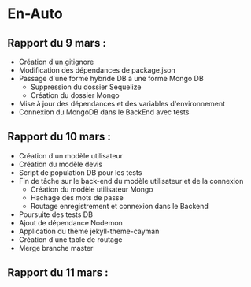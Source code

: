 # En-Auto


## Rapport du 9 mars :

* Création d'un gitignore
* Modification des dépendances de package.json
* Passage d'une forme hybride DB à une forme Mongo DB 
  * Suppression du dossier Sequelize
  * Création du dossier Mongo
* Mise à jour des dépendances et des variables d'environnement 
* Connexion du MongoDB dans le BackEnd avec tests 
 
 

## Rapport du 10 mars :

* Création d'un modèle utilisateur
* Création du modèle devis 
* Script de population DB pour les tests 
* Fin de tâche sur le back-end  du modèle utilisateur et de la connexion 
  * Création du modèle utilisateur Mongo
  * Hachage des mots de passe
  * Routage enregistrement et connexion dans le Backend
* Poursuite des tests DB
* Ajout de dépendance Nodemon
* Application du thème jekyll-theme-cayman
* Création d'une table de routage 
* Merge branche master 


## Rapport du 11 mars :
